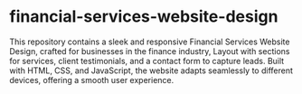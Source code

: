 # financial-services-website-design
This repository contains a sleek and responsive Financial Services Website Design, crafted for businesses in the finance industry, Layout with sections for services, client testimonials, and a contact form to capture leads. Built with HTML, CSS, and JavaScript, the website adapts seamlessly to different devices, offering a smooth user experience.
